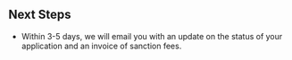 ## Next Steps

- Within 3-5 days, we will email you with an update on the status of your application and an invoice of sanction fees.